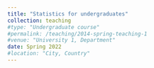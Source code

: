 ```yaml
---
title: "Statistics for undergraduates"
collection: teaching
#type: "Undergraduate course"
#permalink: /teaching/2014-spring-teaching-1
#venue: "University 1, Department"
date: Spring 2022
#location: "City, Country"
---
```

